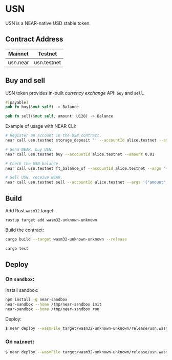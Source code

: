 # USN

USN is a NEAR-native USD stable token.

## Contract Address

| Mainnet  | Testnet     |
|----------|-------------|
| usn.near | usn.testnet |

## Buy and sell

USN token provides in-built _currency exchange_ API: `buy` and `sell`.

```rust
#[payable]
pub fn buy(&mut self) -> Balance

pub fn sell(&mut self, amount: U128) -> Balance
```
Example of usage with NEAR CLI:

```bash
# Register an account in the USN contract.
near call usn.testnet storage_deposit '' --accountId alice.testnet --amount 0.00125

# Send NEAR, buy USN.
near call usn.testnet buy --accountId alice.testnet --amount 0.01

# Check the USN balance.
near call usn.testnet ft_balance_of --accountId alice.testnet --args '{"account_id": "alice.testnet"}'

# Sell USN, receive NEAR.
near call usn.testnet sell --accountId alice.testnet --args '{"amount": "118800"}'
```

## Build

Add Rust `wasm32` target:
```bash
rustup target add wasm32-unknown-unknown
```
Build the contract:

```bash
cargo build --target wasm32-unknown-unknown --release
```

```bash
cargo test
```

## Deploy

### On `sandbox`:

Install sandbox:

```bash
npm install -g near-sandbox
near-sandbox --home /tmp/near-sandbox init
near-sandbox --home /tmp/near-sandbox run
```

Deploy:

```bash
$ near deploy --wasmFile target/wasm32-unknown-unknown/release/usn.wasm --initFunction new_default_meta --initArgs '{"owner_id": "test.near", "1000000000000000000"}' --accountId test.near --networkId sandbox --nodeUrl http://0.0.0.0:3030 --keyPath /tmp/near-sandbox/validator_key.json
```

### On `mainnet`:

```bash
$ near deploy --wasmFile target/wasm32-unknown-unknown/release/usn.wasm --initFunction new_default_meta --initArgs '{"owner_id": "usn.near", "1000000000000000000"}' --accountId=usn.near --networkId=mainnet --nodeUrl=https://rpc.mainnet.near.org

```

